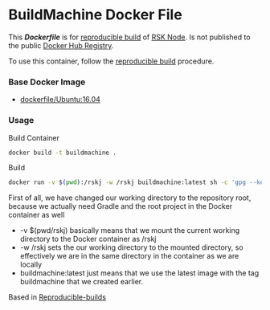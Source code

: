 # BuildMachine Docker File 

This ***Dockerfile*** is for [reproducible build](https://github.com/rsksmart/rskj/wiki/Reproducible-Build) of [RSK Node](http://www.rsk.co/). Is not published to the public [Docker Hub Registry](https://registry.hub.docker.com/).

To use this container, follow the [reproducible build](https://github.com/rsksmart/rskj/wiki/Reproducible-Build) procedure.

### Base Docker Image

* [dockerfile/Ubuntu:16.04](https://hub.docker.com/_/ubuntu/)

### Usage

Build Container
```bash
docker build -t buildmachine .
```

Build
```bash
docker run -v $(pwd):/rskj -w /rskj buildmachine:latest sh -c 'gpg --keyserver https://secchannel.rsk.co/release.asc --recv-keys 5DECF4415E3B8FA4 && gpg --finger 5DECF4415E3B8FA4 && gpg --verify SHA256SUMS.asc && sha256sum --check SHA256SUMS.asc && ./configure.sh && ./gradlew shadow reproducible'
```

First of all, we have changed our working directory to the repository root, because we actually need Gradle and the root project in the Docker container as well
  * -v $(pwd/rskj) basically means that we mount the current working directory to the Docker container as /rskj
  * -w /rskj sets the our working directory to the mounted directory, so effectively we are in the same directory in the container as we are locally
  * buildmachine:latest just means that we use the latest image with the tag buildmachine that we created earlier.


Based in [Reproducible-builds](http://blog.greenhouseci.com/greenhouse/update/reproducible-builds/)
